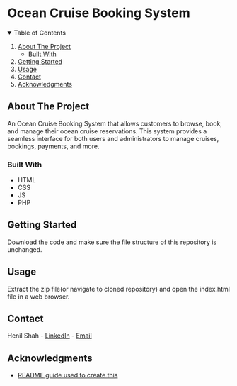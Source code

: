 <!-- <a id="readme-top"></a> -->
# Ocean Cruise Booking System
<!-- TABLE OF CONTENTS -->
<details open="true">
  <summary>Table of Contents</summary>
  <ol>
    <li>
      <a href="#about-the-project">About The Project</a>
      <ul>
        <li><a href="#built-with">Built With</a></li>
      </ul>
    </li>
    <li><a href="#getting-started">Getting Started</a></li>
    <li><a href="#usage">Usage</a></li>
    <li><a href="#contact">Contact</a></li>
    <li><a href="#acknowledgments">Acknowledgments</a></li>
  </ol>
</details>


<!-- ABOUT THE PROJECT -->
## About The Project
An Ocean Cruise Booking System that allows customers to browse, book, and manage their ocean cruise reservations. This system provides a seamless interface for both users and administrators to manage cruises, bookings, payments, and more.
<!-- <p align="right">(<a href="#readme-top">back to top</a>)</p>
 -->

### Built With
* HTML
* CSS
* JS
* PHP
<!-- <p align="right">(<a href="#readme-top">back to top</a>)</p>
 -->

<!-- GETTING STARTED -->
## Getting Started
Download the code and make sure the file structure of this repository is unchanged.
<!-- <p align="right">(<a href="#readme-top">back to top</a>)</p>
 -->

<!-- USAGE EXAMPLES -->
## Usage
Extract the zip file(or navigate to cloned repository) and open the index.html file in a web browser.
<!-- <p align="right">(<a href="#readme-top">back to top</a>)</p>
 -->

<!-- CONTACT -->
## Contact
Henil Shah - [LinkedIn](https://www.linkedin.com/in/henilshahssh) - [Email](mailto:henilshahssh@gmail.com)
<!-- <p align="right">(<a href="#readme-top">back to top</a>)</p>
 -->

<!-- ACKNOWLEDGMENTS -->
## Acknowledgments
* [README guide used to create this](https://github.com/othneildrew/Best-README-Template/blob/main/README.md)
